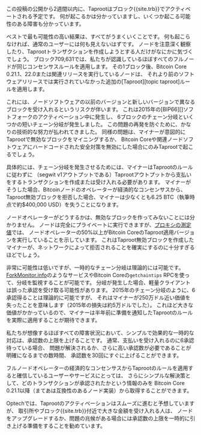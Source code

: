 この投稿の公開から2週間以内に、Taprootはブロック{{site.trb}}でアクティベートされる予定です。
何が起こるかは分かっていますし、いくつか起こる可能性のある障害も分かっています。

ベストで最も可能性の高い結果は、すべてがうまくいくことです。
何も起こらなければ、通常のユーザーには何も見えないはずです。
ノードを注意深く観察したり、Taprootトランザクションを作成しようとする人だけがなにかに気づくでしょう。
ブロック709,631では、私たちが認識しているほぼすべてのフルノードが同じコンセンサスルールを適用します。
その1ブロック後、Bitcoin Core 0.21.1、22.0または関連リリースを実行しているノードは、
それより前のソフトウェアリリースでは実行されていなかった追加の[Taproot][topic taproot]ルールを適用します。

これには、ノードソフトウェアの以前のバージョンと新しいバージョンで異なるブロックを受け入れるというリスクが伴います。
これは2015年の[BIP66][]ソフトフォークのアクティベーション中に発生し、
6ブロックのチェーン分岐といくつかの短いチェーン分岐が発生しました。
この問題の再発を防ぐために、かなりの技術的な努力が払われてきました。
同様の問題は、マイナーが意図的にTaprootで無効なブロックをマイニングするか、
Bitcoin Coreや関連ノードソフトウェアにハードコードされた安全対策を無効にした場合にのみTaprootで起こるでしょう。

具体的には、チェーン分岐を発生させるためには、マイナーはTaprootのルールに従わずに
（segwit v1アウトプットである）Taprootアウトプットから支払いをするトランザクションを作成または受け入れる必要があります。
マイナーがそうした場合、Bitcoinノードのオペレーターが経済的なコンセンサスから、
Taproot無効ブロックを拒否した場合、マイナーは少なくとも6.25 BTC（執筆時点で約$400,000 USD）を失うことになります。

ノードオペレーターがどうするかは、無効なブロックを作ってみないことには分かりません。
ノードは完全にプライベートに実行できますが、[プロキシの測定値][bitnodes]では、
ノードオペレーターの50%以上がBitcoin CoreのTaproot適用バージョンを実行していることを示しています。
これはTaproot無効ブロックを作成したマイナーが、ネットワークによって拒否されることを確実にするのに十分すぎるほどでしょう。

非常に可能性は低いですが、一時的なチェーン分岐は理論的には可能です。
[ForkMonitor.info][]のようなサービスやBitcoin Coreの`getchaintips` RPCを使って、分岐を監視することが可能です。
分岐が発生した場合、軽量クライアントは誤った承認を受け取る可能性があります。
2015年のチェーン分岐のように、6承認得ることは理論的に可能ですが、
それはマイナーが250万ドル近い価値を失ったことを意味します（2015年の損失は約5万ドルでした）。
これほど大きな価値がかかっているので、マイナーは半年前に準備を通知したTaprootのルールを実際に適用することが期待できます。

私たちが想像するほぼすべての障害状況において、シンプルで効果的な一時的な対応は、承認数の上限を上げることです。
通常、支払いを受け入れるのに6承認待っている場合、
問題が解決されるか、さらに高い承認数が必要であることが明確になるまでの数時間、
承認数を30回にすぐに上げることができます。

フルノードオペレーターの経済的なコンセンサスからTaprootのルールを適用すると確信しているユーザーやサービスにとっては、
さらにシンプルな解決策として、どのトランザクションが承認されたかという情報のみを
Bitcoin Core 0.21.1以降（まてあは互換性のあるノード実装）から取得することができます。

Optechでは、Taprootのアクティベーションはスムーズに進むと予想していますが、
取引所やブロック{{site.trb}}付近で大きな金額を受け入れる人は、
ノードをアップグレードするか、問題の兆候がある場合には承認数の上限を一時的に引き上げる準備をすることを勧めています。

[forkmonitor.info]: https://forkmonitor.info/nodes/btc
[bitnodes]: https://bitnodes.io/nodes/
